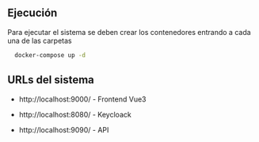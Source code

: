 ## Ejecución

Para ejecutar el sistema se deben crear los contenedores entrando a cada una de las carpetas

```bash
  docker-compose up -d
```


## URLs del sistema

- http://localhost:9000/ - Frontend Vue3

- http://localhost:8080/ - Keycloack

- http://localhost:9090/ - API

